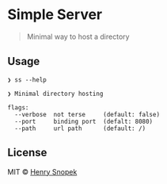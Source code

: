 # Simple Server
> Minimal way to host a directory

## Usage
```
❯ ss --help

❯ Minimal directory hosting

flags:
  --verbose  not terse     (default: false)
  --port     binding port  (defalt: 8080)
  --path     url path      (default: /)
```

## License
MIT © [Henry Snopek](https://hhsnopek.com)
